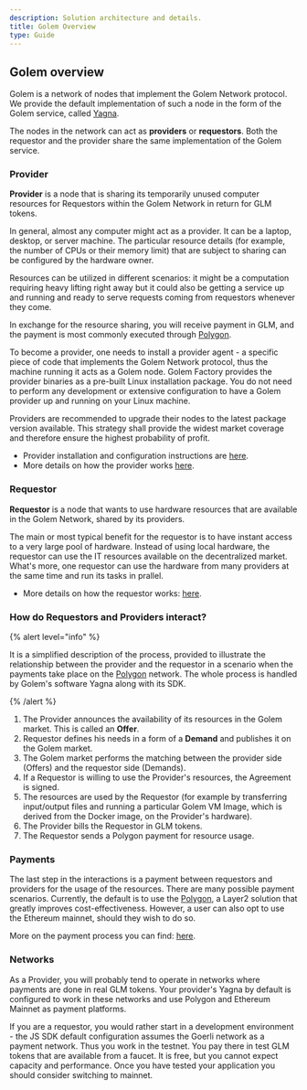 ```yaml
---
description: Solution architecture and details.
title: Golem Overview
type: Guide
---
```


## Golem overview

Golem is a network of nodes that implement the Golem Network protocol. We provide the default implementation of such a node in the form of the Golem service, called [Yagna](https://github.com/golemfactory/yagna).

The nodes in the network can act as __providers__ or __requestors__. Both the requestor and the provider share the same implementation of the Golem service.

[//]: <> (The diagram above shows the architecture of the network. For the sake of simplicity, it shows just one requestor and one provider.)


### Provider

__Provider__ is a node that is sharing its temporarily unused computer resources for Requestors within the Golem Network in return for GLM tokens.

In general, almost any computer might act as a provider. It can be a laptop, desktop, or server machine. The particular resource details (for example, the number of CPUs or their memory limit) that are subject to sharing can be configured by the hardware owner.

Resources can be utilized in different scenarios: it might be a computation requiring heavy lifting right away but it could also be getting a service up and running and ready to serve requests coming from requestors whenever they come. 

In exchange for the resource sharing, you will receive payment in GLM, and the payment is most commonly executed through [Polygon](https://polygon.technology/).

To become a provider, one needs to install a provider agent - a specific piece of code that implements the Golem Network protocol, thus the machine running it acts as a Golem node. Golem Factory provides the provider binaries as a pre-built Linux installation package. You do not need to perform any development or extensive configuration to have a Golem provider up and running on your Linux machine.

Providers are recommended to upgrade their nodes to the latest package version available. This strategy shall provide the widest market coverage and therefore ensure the highest probability of profit.

- Provider installation and configuration instructions are [here](/docs/providers/provider-installation).
- More details on how the provider works [here](/docs/golem/overview/provider).

### Requestor

__Requestor__ is a node that wants to use hardware resources that are available in the Golem Network, shared by its providers.

The main or most typical benefit for the requestor is to have instant access to a very large pool of hardware. Instead of using local hardware, the requestor can use the IT resources available on the decentralized market. What's more, one requestor can use the hardware from many providers at the same time and run its tasks in prallel.

- More details on how the requestor works: [here](/docs/golem/overview/requestor).

### How do Requestors and Providers interact?

{% alert level="info" %}

It is a simplified description of the process, provided to illustrate the relationship between the provider and the requestor in a scenario when the payments take place on the [Polygon](https://polygon.technology/) network. The whole process is handled by Golem's software Yagna along with its SDK.

{% /alert %}


1. The Provider announces the availability of its resources in the Golem market. This is called an __Offer__.
2. Requestor defines his needs in a form of a __Demand__ and publishes it on the Golem market.
2. The Golem market performs the matching between the provider side \(Offers\) and the requestor side  \(Demands\).
3. If a Requestor is willing to use the Provider's resources, the Agreement is signed.
4. The resources are used by the Requestor \(for example by transferring input/output files and running a particular Golem VM Image, which is derived from the Docker image, on the Provider's hardware\).
5. The Provider bills the Requestor in GLM tokens.
6. The Requestor sends a Polygon payment for resource usage.


### Payments

The last step in the interactions is a payment between requestors and providers for the usage of the resources. There are many possible payment scenarios. Currently, the default is to use the [Polygon](https://polygon.technology/), a Layer2 solution that greatly improves cost-effectiveness. However, a user can also opt to use the Ethereum mainnet, should they wish to do so.

More on the payment process you can find: [here](/docs/golem/payments).

### Networks

As a Provider, you will probably tend to operate in networks where payments are done in real GLM tokens. Your provider's Yagna by default is configured to work in these networks and use Polygon and Ethereum Mainnet as payment platforms.

If you are a requestor, you would rather start in a development environment - the JS SDK default configuration assumes the Goerli network as a payment network. Thus you work in the testnet. You pay there in test GLM tokens that are available from a faucet. It is free, but you cannot expect capacity and performance. Once you have tested your application you should consider switching to mainnet.


